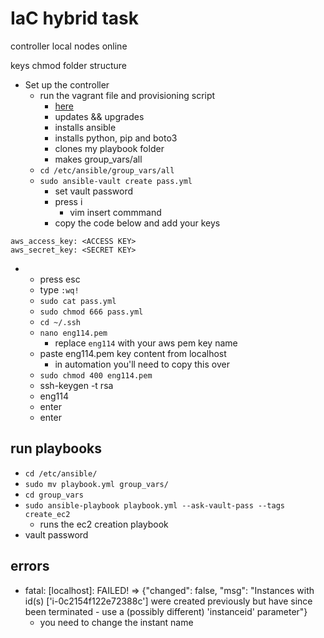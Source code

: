 # IaC hybrid task
controller local
nodes online

keys
chmod
folder structure


- Set up the controller
    - run the vagrant file and provisioning script
        - [here](/IaC_ansible/)
        - updates && upgrades
        - installs ansible
        - installs python, pip and boto3
        - clones my playbook folder
        - makes group_vars/all
    - `cd /etc/ansible/group_vars/all`
    - `sudo ansible-vault create pass.yml`
        - set vault password
        - press i
            - vim insert commmand
        - copy the code below and add your keys
```
aws_access_key: <ACCESS KEY>
aws_secret_key: <SECRET KEY>
```
-    
    - press esc
    - type `:wq!`
    - `sudo cat pass.yml`
    - `sudo chmod 666 pass.yml`
    - `cd ~/.ssh`
    - `nano eng114.pem`
        - replace `eng114` with your aws pem key name
    - paste eng114.pem key content from localhost
        - in automation you'll need to copy this over 
    - `sudo chmod 400 eng114.pem`
    - ssh-keygen -t rsa
    - eng114
    - enter
    - enter

## run playbooks
- `cd /etc/ansible/`
- `sudo mv playbook.yml group_vars/`
- `cd group_vars`
- `sudo ansible-playbook playbook.yml --ask-vault-pass --tags create_ec2`
    - runs the ec2 creation playbook
- vault password

## errors
- fatal: [localhost]: FAILED! => {"changed": false, "msg": "Instances with id(s) ['i-0c2154f122e72388c'] were created previously but have since been terminated - use a (possibly different) 'instanceid' parameter"}
    - you need to change the instant name
